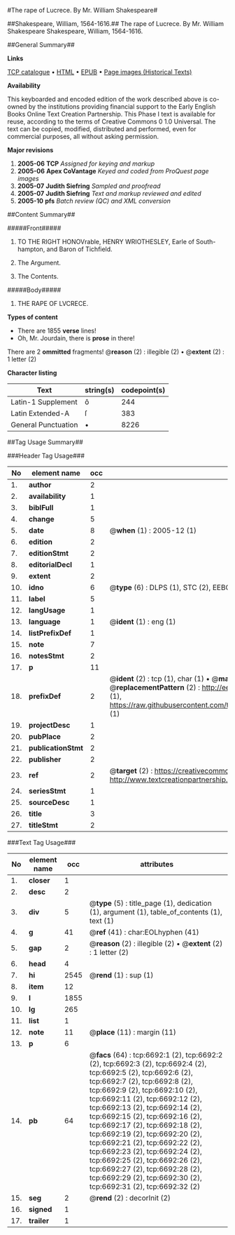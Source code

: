 #The rape of Lucrece. By Mr. William Shakespeare#

##Shakespeare, William, 1564-1616.##
The rape of Lucrece. By Mr. William Shakespeare
Shakespeare, William, 1564-1616.

##General Summary##

**Links**

[TCP catalogue](http://www.ota.ox.ac.uk/tcp/)  • 
[HTML](http://tei.it.ox.ac.uk/tcp/Texts-HTML/free/A12/A12040.html)  • 
[EPUB](http://tei.it.ox.ac.uk/tcp/Texts-EPUB/free/A12/A12040.epub) • 
[Page images (Historical Texts)](https://data.historicaltexts.jisc.ac.uk/view?pubId=eebo-99842068e&pageId=eebo-99842068e-6692-1)

**Availability**

This keyboarded and encoded edition of the
	       work described above is co-owned by the institutions
	       providing financial support to the Early English Books
	       Online Text Creation Partnership. This Phase I text is
	       available for reuse, according to the terms of Creative
	       Commons 0 1.0 Universal. The text can be copied,
	       modified, distributed and performed, even for
	       commercial purposes, all without asking permission.

**Major revisions**

1. __2005-06__ __TCP__ *Assigned for keying and markup*
1. __2005-06__ __Apex CoVantage__ *Keyed and coded from ProQuest page images*
1. __2005-07__ __Judith Siefring__ *Sampled and proofread*
1. __2005-07__ __Judith Siefring__ *Text and markup reviewed and edited*
1. __2005-10__ __pfs__ *Batch review (QC) and XML conversion*

##Content Summary##

#####Front#####

1. TO THE RIGHT HONOVrable, HENRY WRIOTHESLEY, Earle of South-hampton, and Baron of Tichfield.

1. The Argument.

1. The Contents.

#####Body#####

1. THE RAPE OF LVCRECE.

**Types of content**

  * There are 1855 **verse** lines!
  * Oh, Mr. Jourdain, there is **prose** in there!

There are 2 **ommitted** fragments! 
 @__reason__ (2) : illegible (2)  •  @__extent__ (2) : 1 letter (2)

**Character listing**


|Text|string(s)|codepoint(s)|
|---|---|---|
|Latin-1 Supplement|ô|244|
|Latin Extended-A|ſ|383|
|General Punctuation|•|8226|

##Tag Usage Summary##

###Header Tag Usage###

|No|element name|occ|attributes|
|---|---|---|---|
|1.|__author__|2||
|2.|__availability__|1||
|3.|__biblFull__|1||
|4.|__change__|5||
|5.|__date__|8| @__when__ (1) : 2005-12 (1)|
|6.|__edition__|2||
|7.|__editionStmt__|2||
|8.|__editorialDecl__|1||
|9.|__extent__|2||
|10.|__idno__|6| @__type__ (6) : DLPS (1), STC (2), EEBO-CITATION (1), PROQUEST (1), VID (1)|
|11.|__label__|5||
|12.|__langUsage__|1||
|13.|__language__|1| @__ident__ (1) : eng (1)|
|14.|__listPrefixDef__|1||
|15.|__note__|7||
|16.|__notesStmt__|2||
|17.|__p__|11||
|18.|__prefixDef__|2| @__ident__ (2) : tcp (1), char (1)  •  @__matchPattern__ (2) : ([0-9\-]+):([0-9IVX]+) (1), (.+) (1)  •  @__replacementPattern__ (2) : http://eebo.chadwyck.com/downloadtiff?vid=$1&page=$2 (1), https://raw.githubusercontent.com/textcreationpartnership/Texts/master/tcpchars.xml#$1 (1)|
|19.|__projectDesc__|1||
|20.|__pubPlace__|2||
|21.|__publicationStmt__|2||
|22.|__publisher__|2||
|23.|__ref__|2| @__target__ (2) : https://creativecommons.org/publicdomain/zero/1.0/ (1), http://www.textcreationpartnership.org/docs/. (1)|
|24.|__seriesStmt__|1||
|25.|__sourceDesc__|1||
|26.|__title__|3||
|27.|__titleStmt__|2||


###Text Tag Usage###

|No|element name|occ|attributes|
|---|---|---|---|
|1.|__closer__|1||
|2.|__desc__|2||
|3.|__div__|5| @__type__ (5) : title_page (1), dedication (1), argument (1), table_of_contents (1), text (1)|
|4.|__g__|41| @__ref__ (41) : char:EOLhyphen (41)|
|5.|__gap__|2| @__reason__ (2) : illegible (2)  •  @__extent__ (2) : 1 letter (2)|
|6.|__head__|4||
|7.|__hi__|2545| @__rend__ (1) : sup (1)|
|8.|__item__|12||
|9.|__l__|1855||
|10.|__lg__|265||
|11.|__list__|1||
|12.|__note__|11| @__place__ (11) : margin (11)|
|13.|__p__|6||
|14.|__pb__|64| @__facs__ (64) : tcp:6692:1 (2), tcp:6692:2 (2), tcp:6692:3 (2), tcp:6692:4 (2), tcp:6692:5 (2), tcp:6692:6 (2), tcp:6692:7 (2), tcp:6692:8 (2), tcp:6692:9 (2), tcp:6692:10 (2), tcp:6692:11 (2), tcp:6692:12 (2), tcp:6692:13 (2), tcp:6692:14 (2), tcp:6692:15 (2), tcp:6692:16 (2), tcp:6692:17 (2), tcp:6692:18 (2), tcp:6692:19 (2), tcp:6692:20 (2), tcp:6692:21 (2), tcp:6692:22 (2), tcp:6692:23 (2), tcp:6692:24 (2), tcp:6692:25 (2), tcp:6692:26 (2), tcp:6692:27 (2), tcp:6692:28 (2), tcp:6692:29 (2), tcp:6692:30 (2), tcp:6692:31 (2), tcp:6692:32 (2)|
|15.|__seg__|2| @__rend__ (2) : decorInit (2)|
|16.|__signed__|1||
|17.|__trailer__|1||
